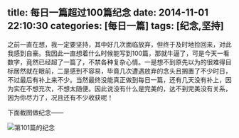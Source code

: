 title: 每日一篇超过100篇纪念
date: 2014-11-01 22:10:30
categories: [每日一篇]
tags: [纪念,坚持]
---
之前一直在想，我一定要坚持，其中好几次面临放弃，但终于及时地捡回来，对此我感到自豪。我因此一直想着什么时候能写到100篇，那就牛逼了，可是今天一看数字，竟然已经超了一篇了，不禁各种复杂心情。一是想不到原先以为的很难得目标居然就在眼前，二是感到不容易，毕竟几次遭遇放弃的念头且搁置了不少时日，不过最后有补上来不少。当然最终没能真正做到每日一篇，还有几天没有补上，因为实在不想充次，不想太随便。因此说没有什么是完美的，达不到完美没有关系，因为你尽力了，况且还有不少收获呢！

下面截图做纪念——

![第101篇的纪念](http://coalchan.oss-cn-hangzhou.aliyuncs.com/%E7%AC%AC101%E7%AF%87%E7%9A%84%E7%BA%AA%E5%BF%B5.png)
